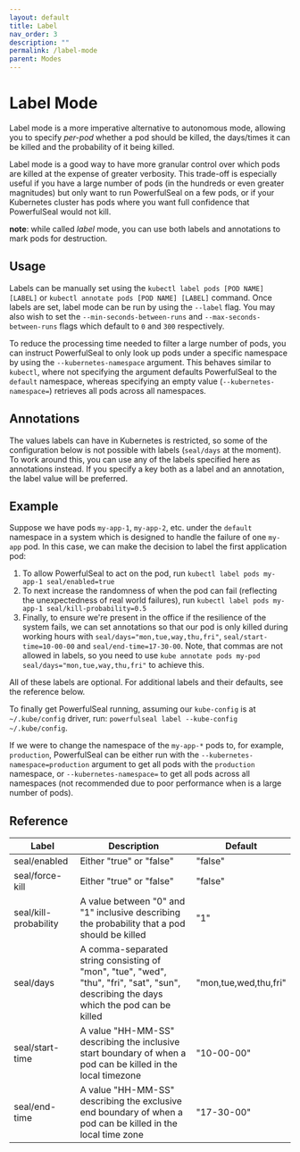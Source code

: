 ```yaml
---
layout: default
title: Label
nav_order: 3
description: ""
permalink: /label-mode
parent: Modes
---
```


# Label Mode

Label mode is a more imperative alternative to autonomous mode, allowing you to specify _per-pod_ whether a pod should be killed, the days/times it can be killed and the probability of it being killed.

Label mode is a good way to have more granular control over which pods are killed at the expense of greater verbosity. This trade-off is especially useful if you have a large number of pods (in the hundreds or even greater magnitudes) but only want to run PowerfulSeal on a few pods, or if your Kubernetes cluster has pods where you want full confidence that PowerfulSeal would not kill.

__note__: while called _label_ mode, you can use both labels and annotations to mark pods for destruction.


## Usage

Labels can be manually set using the `kubectl label pods [POD NAME] [LABEL]` or `kubectl annotate pods [POD NAME] [LABEL]` command. Once labels are set, label mode can be run by using the `--label` flag. You may also wish to set the `--min-seconds-between-runs` and `--max-seconds-between-runs` flags which default to `0` and `300` respectively.

To reduce the processing time needed to filter a large number of pods, you can instruct PowerfulSeal to only look up pods under a specific namespace by using the `--kubernetes-namespace` argument. This behaves similar to `kubectl`, where not specifying the argument defaults PowerfulSeal to the `default` namespace, whereas specifying an empty value (`--kubernetes-namespace=`) retrieves all pods across all namespaces.

## Annotations

The values labels can have in Kubernetes is restricted, so some of the configuration below is not possible with labels (`seal/days` at the moment). To work around this, you can use any of the labels specified here as annotations instead. If you specify a key both as a label and an annotation, the label value will be preferred. 

## Example

Suppose we have pods `my-app-1`, `my-app-2`, etc. under the `default` namespace in a system which is designed to handle the failure of one `my-app` pod. In this case, we can make the decision to label the first application pod:

1. To allow PowerfulSeal to act on the pod, run `kubectl label pods my-app-1 seal/enabled=true`
2. To next increase the randomness of when the pod can fail (reflecting the unexpectedness of real world failures), run `kubectl label pods my-app-1 seal/kill-probability=0.5`
3. Finally, to ensure we're present in the office if the resilience of the system fails, we can set annotations so that our pod is only killed during working hours with `seal/days="mon,tue,way,thu,fri"`, `seal/start-time=10-00-00` and `seal/end-time=17-30-00`. Note, that commas are not allowed in labels, so you need to use `kube annotate pods my-pod seal/days="mon,tue,way,thu,fri"` to achieve this.

All of these labels are optional. For additional labels and their defaults, see the reference below.

To finally get PowerfulSeal running, assuming our `kube-config` is at `~/.kube/config` driver, run: `powerfulseal label --kube-config ~/.kube/config`.

If we were to change the namespace of the `my-app-*` pods to, for example, `production`, PowerfulSeal can be either run with the `--kubernetes-namespace=production` argument to get all pods with the `production` namespace, or `--kubernetes-namespace=` to get all pods across all namespaces (not recommended due to poor performance when is a large number of pods).

## Reference

| Label                 | Description                                                                                                                             | Default               |
|-----------------------|-----------------------------------------------------------------------------------------------------------------------------------------|-----------------------|
| seal/enabled          | Either "true" or "false"                                                                                                                | "false"               |
| seal/force-kill       | Either "true" or "false"                                                                                                                | "false"               |
| seal/kill-probability | A value between "0" and "1" inclusive describing the probability that a pod should be killed                                            | "1"                   |
| seal/days             | A comma-separated string consisting of "mon", "tue", "wed", "thu", "fri", "sat", "sun", describing the days which the pod can be killed | "mon,tue,wed,thu,fri" |
| seal/start-time       | A value "HH-MM-SS" describing the inclusive start boundary of when a pod can be killed in the local timezone                            | "10-00-00"            |
| seal/end-time         | A value "HH-MM-SS" describing the exclusive end boundary of when a pod can be killed in the local time zone                             | "17-30-00"            |
